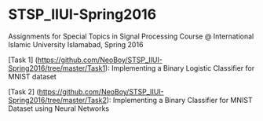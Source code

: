 # STSP_IIUI-Spring2016
Assignments for Special Topics in Signal Processing Course @ International Islamic University Islamabad, Spring 2016

[Task 1] (https://github.com/NeoBoy/STSP_IIUI-Spring2016/tree/master/Task1): Implementing a Binary Logistic Classifier for MNIST dataset

[Task 2] (https://github.com/NeoBoy/STSP_IIUI-Spring2016/tree/master/Task2): Implementing a Binary Classifier for MNIST Dataset using Neural Networks

